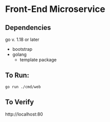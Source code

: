 # Front-End Microservice

## Dependencies
go v. 1.18 or later
* bootstrap
* golang
  * template package

## To Run:
```go run ./cmd/web```

## To Verify
http://localhost:80